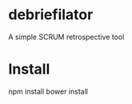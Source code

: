 debriefilator
=============

A simple SCRUM retrospective tool


Install
=======

  npm install
  bower install
